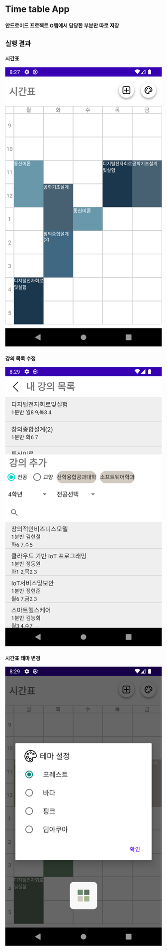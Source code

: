 # Time table App

### 안드로이드 프로젝트 G맵에서 담당한 부분만 따로 저장

## 실행 결과
### 시간표 
![](readme/main.png)

### 강의 목록 수정
![](readme/choice2.png)

### 시간표 테마 변경
![](readme/thema_change.png)